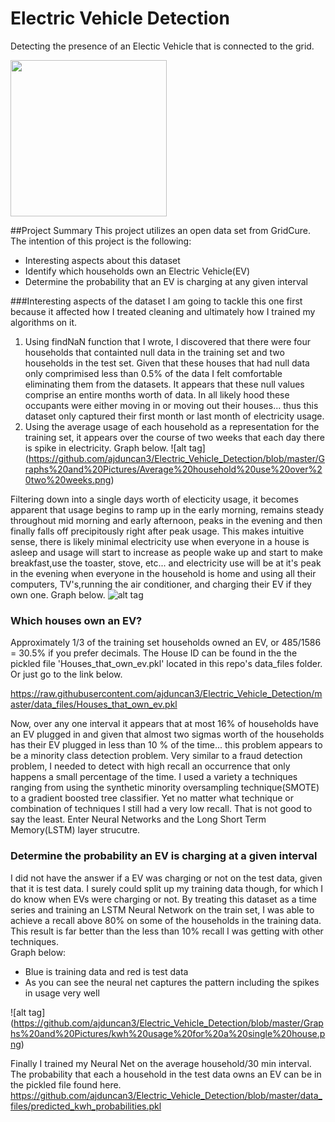 # Electric Vehicle Detection
Detecting the presence of an Electic Vehicle that is connected to the grid.

<img src = "http://st.automobilemag.com/uploads/sites/11/2015/01/2014-BMW-i3-eDrive-rear-side-view-charging1.jpg" width = "250">

##Project Summary
This project utilizes an open data set from GridCure.  The intention of this project is the following:

* Interesting aspects about this dataset
* Identify which households own an Electric Vehicle(EV)
* Determine the probability that an EV is charging at any given interval


###Interesting aspects of the dataset
I am going to tackle this one first because it affected how I treated cleaning and ultimately how I trained my algorithms on it. 

1. Using findNaN function that I wrote, I discovered that there were four households that containted null data in the training set and two households in the test set.  Given that these houses that had null data only comprimised less than 0.5% of the data I felt comfortable eliminating them from the datasets.  It appears that these null values comprise an entire months worth of data.  In all likely hood these occupants were either moving in or moving out their houses... thus this dataset only captured their first month or last month of electricity usage. 
2. Using the average usage of each household as a representation for the training set, it appears over the course of two weeks that each day there is spike in electricity.  Graph below.
![alt tag] (https://github.com/ajduncan3/Electric_Vehicle_Detection/blob/master/Graphs%20and%20Pictures/Average%20household%20use%20over%20two%20weeks.png)

Filtering down into a single days worth of electicity usage, it becomes apparent that usage begins to ramp up in the early morning, remains steady throughout mid morning and early afternoon, peaks in the evening and then finally falls off precipitously right after peak usage. This makes intuitive sense, there is likely minimal electricity use when everyone in a house is asleep and usage will start to increase as people wake up and start to make breakfast,use the toaster, stove, etc... and electricity use will be at it's peak in the evening when everyone in the household is home and using all their computers, TV's,running the air conditioner, and charging their EV if they own one. Graph below.
![alt tag](https://github.com/ajduncan3/Electric_Vehicle_Detection/blob/master/Graphs%20and%20Pictures/Average%20household%20use%20in%20one%20day.png)

### Which houses own an EV?
Approximately 1/3 of the training set households owned an EV, or 485/1586 = 30.5% if you prefer decimals.  The House ID can be found in the the pickled file 'Houses_that_own_ev.pkl' located in this repo's data_files folder.  Or just go to the link below.

https://raw.githubusercontent.com/ajduncan3/Electric_Vehicle_Detection/master/data_files/Houses_that_own_ev.pkl

Now, over any one interval it appears that at most 16% of households have an EV plugged in and given that almost two sigmas worth of the households has their EV plugged in less than 10 % of the time... this problem appears to be a minority class detection problem.  Very similar to a fraud detection problem, I needed to detect with high recall an occurrence that only happens a small percentage of the time.  I used a variety a techniques ranging from using the synthetic minority oversampling technique(SMOTE) to a gradient boosted tree classifier.  Yet no matter what technique or combination of techniques I still had a very low recall.  That is not good to say the least.  Enter Neural Networks and the Long Short Term Memory(LSTM) layer strucutre.

### Determine the probability an EV is charging at a given interval 
I did not have the answer if a EV was charging or not on the test data, given that it is test data.  I surely could split up my training data though, for which I do know when EVs were charging or not. By treating this dataset as a time series and training an LSTM Neural Network on the train set, I was able to achieve a recall above 80% on some of the households in the training data.  This result is far better than the less than 10% recall I was getting with other techniques.  
Graph below:
* Blue is training data and red is test data
* As you can see the neural net captures the pattern including the spikes in usage very well

![alt tag] (https://github.com/ajduncan3/Electric_Vehicle_Detection/blob/master/Graphs%20and%20Pictures/kwh%20usage%20for%20a%20single%20house.png)

Finally I trained my Neural Net on the average household/30 min interval. The probability that each a household in the test data owns an EV can be in the pickled file  found here.  
https://github.com/ajduncan3/Electric_Vehicle_Detection/blob/master/data_files/predicted_kwh_probabilities.pkl
